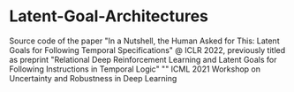 # Latent-Goal-Architectures

Source code of the paper  "In a Nutshell, the Human Asked for This: Latent Goals for Following Temporal Specifications" @ ICLR 2022, previously titled as preprint "Relational Deep Reinforcement Learning and Latent Goals for Following Instructions in Temporal Logic" "" ICML 2021 Workshop on Uncertainty and Robustness in Deep Learning
